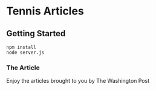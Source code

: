 # Tennis Articles

## Getting Started

```shell
npm install
node server.js
```

### The Article

Enjoy the articles brought to you by The Washington Post